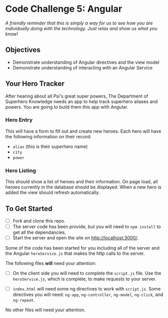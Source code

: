 # Code Challenge 5: Angular

_A friendly reminder that this is simply a way for us to see how you are individually doing with the technology. Just relax and show us what you know!_

## Objectives
- Demonstrate understanding of Angular directives and the view model
- Demonstrate understanding of interacting with an Angular Service

## Your Hero Tracker
After hearing about all Psi's great super powers, The Department of Superhero Knowledge needs an app to help track superhero aliases and powers. You are going to build them this app with Angular. 

### Hero Entry
This will have a form to fill out and create new heroes. Each hero will have the following information on their record:

* ```alias``` (this is their superhero name)
* ```city```
* ```power```

### Hero Listing
This should show a list of heroes and their information. On page load, all heroes currently in the database should be displayed. When a new hero is added the view should refresh automatically.

## To Get Started
- [ ] Fork and clone this repo.
- [ ] The server code has been provide, but you will need to `npm install` to get all the dependancies.
- [ ] Start the server and open the site on [http://localhost:3000/](http://localhost:3000/).

Some of the code has been started for you including all of the server and the Angular `heroService.js` that makes the http calls to the server.

The following files **will** need your attention:

- [ ] On the client side you will need to complete the `script.js` file. Use the `heroService.js`, which is complete, to make requests to your server.

- [ ] `index.html` will need some ng directives to work with `script.js`. Some directives you will need: `ng-app`, `ng-controller`, `ng-model`, `ng-click`, and `ng-repeat`.

No other files will need your attention.